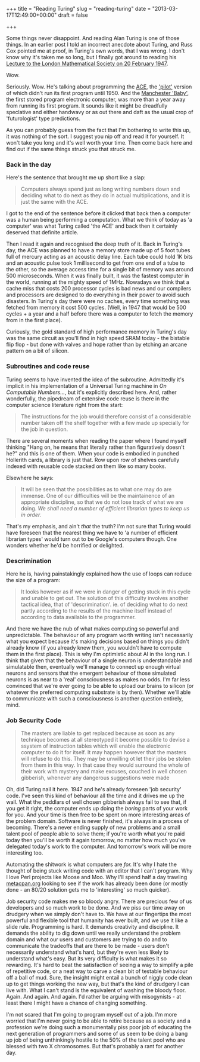 +++
title = "Reading Turing"
slug = "reading-turing"
date = "2013-03-17T12:49:00+00:00"
draft = false

+++

Some things never disappoint. And reading Alan Turing is one of those things. In an earlier post I told an incorrect anecdote about Turing, and Russ Cox pointed me at proof, in Turing's own words, that I was wrong. I don't know why it's taken me so long, but I finally got around to reading his [Lecture to the London Mathematical Society on 20 February 1947][turing1947].

Wow.

[turing1947]: http://www.vordenker.de/downloads/turing-vorlesung.pdf
<!--more-->

Seriously. Wow. He's talking about programming the [ACE][wpACE], the ['pilot'][wppilotACE] version of which didn't run its first program until 1950. And the [Manchester 'Baby'][wpManchesterBaby], the first stored program electronic computer, was more than a year away from running its first program. It sounds like it might be dreadfully speclative and either handwavy or as out there and daft as the usual crop of 'futurologist' type predictions.

As you can probably guess from the fact that I'm bothering to write this up, it was nothing of the sort. I suggest you nip off and read it for yourself. It won't take you long and it's well worth your time. Then come back here and find out if the same things struck you that struck me.

### Back in the day

Here's the sentence that brought me up short like a slap:

> Computers always spend just as long writing numbers down and deciding what to do next as they do in actual multiplications, and it is just the same with the ACE.

I got to the end of the sentence before it clicked that back then a computer was a human being performing a computation. What we think of today as 'a computer' was what Turing called 'the ACE' and back then it certainly deserved that definite article.

Then I read it again and recognised the deep truth of it. Back in Turing's day, the ACE was planned to have a memory store made up of 5 foot tubes full of mercury acting as an acoustic delay line. Each tube could hold 1K bits and an acoustic pulse took 1 millisecond to get from one end of a tube to the other, so the average access time for a single bit of memory was around 500 microseconds. When it was finally built, it was the fastest computer in the world, running at the mighty speed of 1MHz. Nowadays we think that a cache miss that costs 200 processor cycles is bad news and our compilers and processors are designed to do everything in their power to avoid such disasters. In Turing's day there were no caches, every time something was fetched from memory it cost 500 cycles. (Well, in 1947 that would be 500 cycles + a year and a half before there was a computer to fetch the memory from in the first place).

Curiously, the gold standard of high performance memory in Turing's day was the same circuit as you'll find in high speed SRAM today - the bistable flip flop - but done with valves and hope rather than by etching an arcane pattern on a bit of silicon.


### Subroutines and code reuse

Turing seems to have invented the idea of the subroutine. Admittedly it's implicit in his implementation of a Universal Turing machine in <cite>On Computable Numbers...</cite>, but it's explicitly described here. And, rather wonderfully, the pipedream of extensive code reuse is there in the computer science literature right from the start:

> The instructions for the job would therefore consist of a considerable number taken off the shelf together with a few made up specially for the job in question.

There are several moments when reading the paper where I found myself thinking "Hang on, he means that literally rather than figuratively doesn't he?" and this is one of them. When your code is embodied in punched Hollerith cards, a library is just that. Row upon row of shelves carefully indexed with reusable code stacked on them like so many books.

Elsewhere he says:

> It will be seen that the possibilities as to what one may do are immense. One of our difficulties will be the maintainence of an appropriate discipline, so that we do not lose track of what we are doing. _We shall need a number of efficient librarian types to keep us in order._

That's my emphasis, and ain't _that_ the truth? I'm not sure that Turing would have foreseen that the nearest thing we have to 'a number of efficient librarian types' would turn out to be Google's computers though. One wonders whether he'd be horrified or delighted.

### Descrimination

Here he is, having painstakingly explained how the use of loops can reduce the size of a program: 

> It looks however as if we were in danger of getting stuck in this cycle and unable to get out. The solution of this difficulty involves another tactical idea, that of 'descrimination'. ie. of deciding what to do next partly according to the results of the machine itself instead of according to data available to the programmer.

And there we have the nub of what makes computing so powerful and unpredictable. The behaviour of any program worth writing isn't necessarily what you expect because it's making decisions based on things you didn't already know (if you already knew them, you wouldn't have to compute them in the first place). This is why I'm optimistic about AI in the long run. I think that given that the behaviour of a single neuron is understandable and simulatable then, eventually we'll manage to connect up enough virtual neurons and sensors that the emergent behaviour of those simulated neurons is as near to a 'real' consciousness as makes no odds. I'm far less convinced that we're ever going to be able to upload our brains to silicon (or whatever the preferred computing substrate is by then). Whether we'll able to communicate with such a consciousness is another question entirely, mind.

### Job Security Code

> The masters are liable to get replaced because as soon as any technique becomes at all stereotyped it become possible to devise a ssystem of instruction tables which will enable the electronic computer to do it for itself. It may happen however that the masters will refuse to do this. They may be unwilling ot let their jobs be stolen from them in this way. In that case they would surround the whole of their work with mystery and make excuses, couched in well chosen gibberish, whenever any dangerous suggestions were made

Oh, did Turing nail it here. 1947 and he's already foreseen 'job security' code. I've seen this kind of behaviour all the time and it drives me up the wall. What the peddlars of well chosen gibberish always fail to see that, if you get it right, the computer ends up doing the _boring_ parts of your work for you. And your time is then free to be spent on more interesting areas of the problem domain. Software is never finished, it's always in a process of becoming. There's a never ending supply of new problems and a small talent pool of people able to solve them; if you're worth what you're paid today then you'll be worth it again tomorrow, no matter how much you've delegated today's work to the computer. And tomorrow's work will be more interesting too.

Automating the shitwork is what computers are _for._ It's why I hate the thought of being stuck writing code with an editor that I can't program. Why I love Perl projects like Moose and Moo. Why I'll spend half a day trawling [metacpan.org](http://metacpan.org/) looking to see if the work has already been done (or mostly done - an 80/20 solution gets me to 'interesting' so much quicker). 

Job security code makes me so bloody angry. There are precious few of us developers and so much work to be done. And we piss our time away on drudgery when we simply don't have to. We have at our fingertips the most powerful and flexible tool that humanity has ever built, and we use it like a slide rule. Programming is hard. It demands creativity and discipline. It demands the ability to dig down until we really understand the problem domain and what our users and customers are trying to do and to communicate the tradeoffs that are there to be made - users don't necessarily understand what's hard, but they're even less likely to understand what's easy. But its very difficulty is what makes it so rewarding. It's hard to beat the satisfaction of seeing a way to simplify a pile of repetitive code, or a neat way to carve a clean bit of testable behaviour off a ball of mud. Sure, the insight might entail a bunch of niggly code clean up to get things working the new way, but that's the kind of drudgery I can live with. What I can't stand is the equivalent of washing the bloody floor. Again. And again. And again. I'd rather be arguing with misogynists - at least there I might have a chance of changing something.

I'm not scared that I'm going to program myself out of a job. I'm more worried that I'm never going to be able to retire because as a society and a profession we're doing such a monumentally piss poor job of educating the next generation of programmers and some of us seem to be doing a bang up job of being unthinkingly hostile to the 50% of the talent pool who are blessed with two X chromosomes. But that's probably a rant for another day.

[wpACE]: http://en.wikipedia.org/wiki/Automatic_Computing_Engine
[wppilotACE]: http://en.wikipedia.org/wiki/Pilot_ACE
[wpManchesterBaby]: http://en.wikipedia.org/wiki/Manchester_Small-Scale_Experimental_Machine

